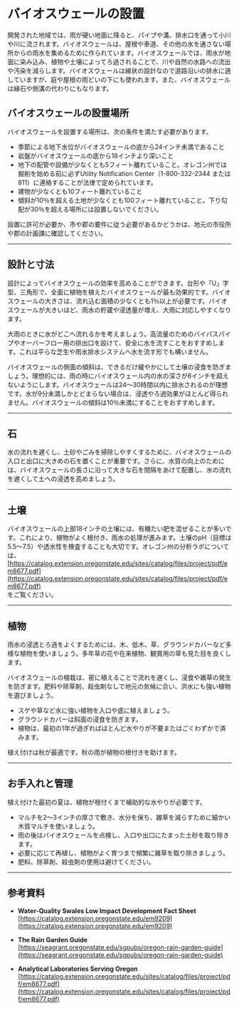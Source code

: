 # バイオスウェールの設置

開発された地域では、雨が硬い地面に降ると、パイプや溝、排水口を通って小川や川に流されます。バイオスウェールは、屋根や車道、その他の水を通さない場所からの雨水を集めるために作られています。バイオスウェールでは、雨水が地面に染み込み、植物や土壌によってろ過されることで、川や自然の水路への流出や汚染を減らします。バイオスウェールは線状の設計なので道路沿いの排水に適していますが、庭や屋根の雨どいの下にも使われます。また、バイオスウェールは縁石や側溝の代わりにもなります。

## バイオスウェールの設置場所

バイオスウェールを設置する場所は、次の条件を満たす必要があります。

- 季節による地下水位がバイオスウェールの底から24インチ未満であること
- 岩盤がバイオスウェールの底から18インチより深いこと
- 地下の配管や設備が少なくとも5フィート離れていること。オレゴン州では掘削を始める前に必ずUtility Notification Center（1-800-332-2344 または 811）に連絡することが法律で定められています。
- 建物が少なくとも10フィート離れていること
- 傾斜が10％を超える土地が少なくとも100フィート離れていること。下り勾配が30％を超える場所には設置しないでください。

設置に許可が必要か、市や郡の要件に従う必要があるかどうかは、地元の市役所や郡の計画課に確認してください。

---

## 設計と寸法

設計によってバイオスウェールの効率を高めることができます。台形や「U」字型、三角形で、全面に植物を植えたバイオスウェールが最も効果的です。バイオスウェールの大きさは、流れ込む面積の少なくとも1％以上が必要です。バイオスウェールが大きいほど、雨水の貯蔵や浸透量が増え、大雨に対応しやすくなります。

大雨のときに水がどこへ流れるかを考えましょう。高流量のためのバイパスパイプやオーバーフロー用の排出口を設けて、安全に水を流すことをおすすめします。これは平らな芝生や雨水排水システムへ水を流す形でも構いません。

バイオスウェールの側面の傾斜は、できるだけ緩やかにして土壌の浸食を防ぎましょう。理想的には、雨の時にバイオスウェール内の水の深さが6インチを超えないようにします。バイオスウェールは24〜30時間以内に排水されるのが理想です。水が9分未満しかとどまらない場合は、浸透やろ過効果がほとんど得られません。バイオスウェールの傾斜は10％未満にすることをおすすめします。

---

## 石

水の流れを遅くし、土砂やごみを掃除しやすくするために、バイオスウェールの入口と出口に大きめの石を置くことが重要です。さらに、水質の向上のためには、バイオスウェールの長さに沿って大きな石を間隔をあけて配置し、水の流れを遅くして土への浸透を高めましょう。

---

## 土壌

バイオスウェールの上部18インチの土壌には、有機たい肥を混ぜることが多いです。これにより、植物がよく根付き、雨水の処理が進みます。土壌のpH（目標は5.5～7.5）や透水性を検査することも大切です。オレゴン州の分析ラボについては、  
[https://catalog.extension.oregonstate.edu/sites/catalog/files/project/pdf/em8677.pdf](https://catalog.extension.oregonstate.edu/sites/catalog/files/project/pdf/em8677.pdf)  
をご覧ください。

---

## 植物

雨水の浸透とろ過をよくするためには、木、低木、草、グラウンドカバーなど多様な植物を使いましょう。多年草の花や在来植物、観賞用の草も見た目を良くします。

バイオスウェールの植栽は、密に植えることで流れを遅くし、浸食や雑草の発生を防ぎます。肥料や除草剤、殺虫剤なしで地元の気候に合い、洪水にも強い植物を選びましょう。

- スゲや草など水に強い植物を入口や底に植えましょう。
- グラウンドカバーは斜面の浸食を防ぎます。
- 植物は、最初の1年が過ぎればほとんど水やりが不要またはごくわずかで済みます。

植え付けは秋が最適です。秋の雨が植物の根付きを助けます。

---

## お手入れと管理

植え付けた最初の夏は、植物が根付くまで補助的な水やりが必要です。

- マルチを2〜3インチの厚さで敷き、水分を保ち、雑草を減らすために細かい木質マルチを使いましょう。
- 雨の後はバイオスウェールを点検し、入口や出口にたまった土砂を取り除きます。
- 必要に応じて再植し、植物がよく育つまで頻繁に雑草を取り除きましょう。
- 肥料、除草剤、殺虫剤の使用は避けてください。

---

## 参考資料

- **Water-Quality Swales Low Impact Development Fact Sheet**  
  [https://catalog.extension.oregonstate.edu/em9209](https://catalog.extension.oregonstate.edu/em9209)

- **The Rain Garden Guide**  
  [https://seagrant.oregonstate.edu/sgpubs/oregon-rain-garden-guide](https://seagrant.oregonstate.edu/sgpubs/oregon-rain-garden-guide)

- **Analytical Laboratories Serving Oregon**  
  [https://catalog.extension.oregonstate.edu/sites/catalog/files/project/pdf/em8677.pdf](https://catalog.extension.oregonstate.edu/sites/catalog/files/project/pdf/em8677.pdf)
